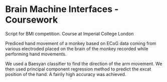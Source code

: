 # Brain Machine Interfaces - Coursework
Script for BMI competition. Course at Imperial College London

Prediced hand movement of a monkey based on ECoG data coming from various electroded placed on the brain of the monkey recorded while performing hand movements.

We used a Baesyan classifier to find the direction of the arm movement. We then used principal component regression method to predict the excat position of the hand. 
A fairily high accuracy was achieved.
